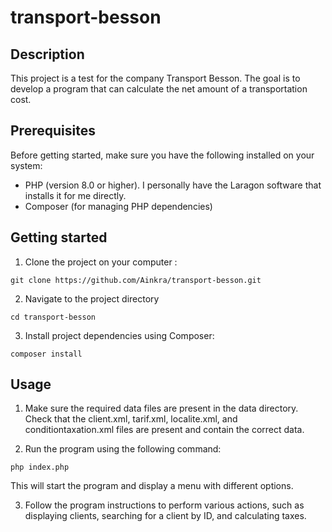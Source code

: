 # transport-besson

## Description

  This project is a test for the company Transport Besson. The goal is to develop a program that can calculate the net amount of a transportation cost.

## Prerequisites

Before getting started, make sure you have the following installed on your system:

- PHP (version 8.0 or higher). I personally have the Laragon software that installs it for me directly.
- Composer (for managing PHP dependencies)

## Getting started

1. Clone the project on your computer :

  ```shell
  git clone https://github.com/Ainkra/transport-besson.git
  ```

2. Navigate to the project directory

  ```shell
  cd transport-besson
  ```

3. Install project dependencies using Composer:

  ```shell
  composer install
  ```

## Usage

1. Make sure the required data files are present in the data directory. Check that the client.xml, tarif.xml, localite.xml, and conditiontaxation.xml files are present and contain the correct data.

2. Run the program using the following command:

```shell
php index.php
```

This will start the program and display a menu with different options.

3. Follow the program instructions to perform various actions, such as displaying clients, searching for a client by ID, and calculating taxes.
